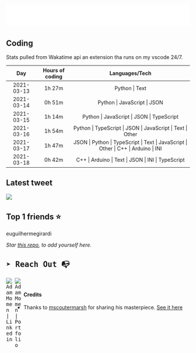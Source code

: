 
![test image size](/assets/welcome_message.gif)

## Coding
Stats pulled from Wakatime api an extension tha runs on my vscode 24/7.

|Day|Hours of coding|Languages/Tech|
|:-:|:-:|:-:|
|2021-03-13|1h 27m|Python &#124; Text|
|2021-03-14|0h 51m|Python &#124; JavaScript &#124; JSON|
|2021-03-15|1h 14m|Python &#124; JavaScript &#124; JSON &#124; TypeScript|
|2021-03-16|1h 54m|Python &#124; TypeScript &#124; JSON &#124; JavaScript &#124; Text &#124; Other|
|2021-03-17|1h 47m|JSON &#124; Python &#124; TypeScript &#124; Text &#124; JavaScript &#124; Other &#124; C++ &#124; Arduino &#124; INI|
|2021-03-18|0h 42m|C++ &#124; Arduino &#124; Text &#124; JSON &#124; INI &#124; TypeScript|

## Latest tweet
[<img src="<tweet-image-url>" width="400">](<tweet-url>)

## Top 1 friends ⭐️
euguilhermegirardi

*Star [this repo](https://github.com/AdamMomen/AdamMomen), to add yourself here.*


<samp>

## ➤ Reach Out :mailbox_with_no_mail:

>
  <a href="https://www.linkedin.com/in/adam-momen-99596275/">
     <img align="left" alt="Adam Momen | Linkedin" width="24px" src="./assets/Linkedin.svg" />
   </a>

   <a href="https://adammomen.com/">
     <img align="left" alt="Adam Momen | Portfolio" width="24px" src="./assets/web.svg" />
   </a>

</samp>

<br>

#### Credits
* Thanks to [mscoutermarsh](https://github.com/mscoutermarsh) for sharing his masterpiece. [See it here](https://github.com/mscoutermarsh/mscoutermarsh)